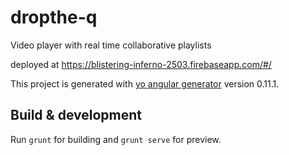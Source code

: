 # dropthe-q
Video player with real time collaborative playlists

deployed at https://blistering-inferno-2503.firebaseapp.com/#/

This project is generated with [yo angular generator](https://github.com/yeoman/generator-angular)
version 0.11.1.

## Build & development

Run `grunt` for building and `grunt serve` for preview.
